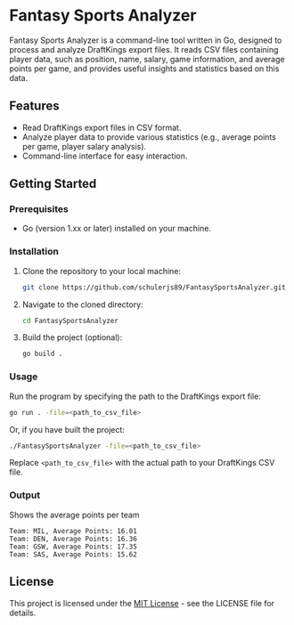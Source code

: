 
# Fantasy Sports Analyzer

Fantasy Sports Analyzer is a command-line tool written in Go, designed to process and analyze DraftKings export files. It reads CSV files containing player data, such as position, name, salary, game information, and average points per game, and provides useful insights and statistics based on this data.

## Features

- Read DraftKings export files in CSV format.
- Analyze player data to provide various statistics (e.g., average points per game, player salary analysis).
- Command-line interface for easy interaction.

## Getting Started

### Prerequisites

- Go (version 1.xx or later) installed on your machine.

### Installation

1. Clone the repository to your local machine:

    ```bash
    git clone https://github.com/schulerjs89/FantasySportsAnalyzer.git
    ```

2. Navigate to the cloned directory:

    ```bash
    cd FantasySportsAnalyzer
    ```

3. Build the project (optional):

    ```bash
    go build .
    ```

### Usage

Run the program by specifying the path to the DraftKings export file:

```bash
go run . -file=<path_to_csv_file>
```

Or, if you have built the project:

```bash
./FantasySportsAnalyzer -file=<path_to_csv_file>
```

Replace `<path_to_csv_file>` with the actual path to your DraftKings CSV file.

### Output
Shows the average points per team
```
Team: MIL, Average Points: 16.01
Team: DEN, Average Points: 16.36
Team: GSW, Average Points: 17.35
Team: SAS, Average Points: 15.62
```

## License

This project is licensed under the [MIT License](LICENSE) - see the LICENSE file for details.
